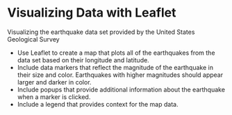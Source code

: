 # Visualizing Data with Leaflet
Visualizing the earthquake data set provided by the United States Geological Survey
- Use Leaflet to create a map that plots all of the earthquakes from the data set based on their longitude and latitude.
- Include data markers that reflect the magnitude of the earthquake in their size and color. Earthquakes with higher magnitudes should appear larger and darker in color.
- Include popups that provide additional information about the earthquake when a marker is clicked.
- Include a legend that provides context for the map data.
